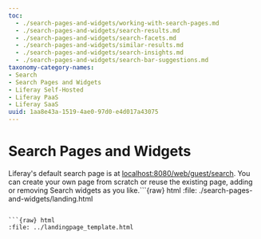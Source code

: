 ```yaml
---
toc:
  - ./search-pages-and-widgets/working-with-search-pages.md
  - ./search-pages-and-widgets/search-results.md
  - ./search-pages-and-widgets/search-facets.md
  - ./search-pages-and-widgets/similar-results.md
  - ./search-pages-and-widgets/search-insights.md
  - ./search-pages-and-widgets/search-bar-suggestions.md
taxonomy-category-names:
- Search
- Search Pages and Widgets
- Liferay Self-Hosted
- Liferay PaaS
- Liferay SaaS
uuid: 1aa8e43a-1519-4ae0-97d0-e4d017a43075
---
```

# Search Pages and Widgets

Liferay's default search page is at <localhost:8080/web/guest/search>. You can create your own page from scratch or reuse the existing page, adding or removing Search widgets as you like.```{raw} html
:file: ./search-pages-and-widgets/landing.html
```

```{raw} html
:file: ../landingpage_template.html
```
